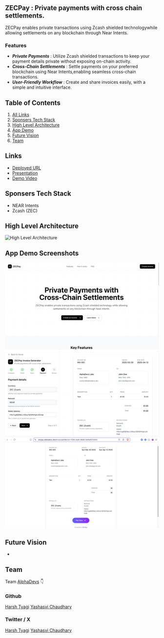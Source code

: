 ## ZECPay : Private payments with cross chain settlements.

ZECPay enables private transactions using Zcash shielded technologywhile allowing settlements on any blockchain through Near Intents.

### Features

- **_Private Payments_** : Utilize Zcash shielded transactions to keep your payment details private without exposing on-chain activity.
- **_Cross-Chain Settlements_** : Settle payments on your preferred blockchain using Near Intents,enabling seamless cross-chain transactions.
- **_User-Friendly Workflow_** : Create and share invoices easily, with a simple and intuitive interface.

## Table of Contents

1. [All Links](#links)
2. [Sponsers Tech Stack](#sponsers-tech-stack)
3. [High Level Architecture](#high-level-architecture)
4. [App Demo](#app-demo-screenshots)
5. [Future Vision](#future-vision)
6. [Team](#team)

## Links

- [Deployed URL](https://zecpay.alphadevs.dev/)
- [Presentation](https://www.canva.com/design/DAGi5VblSQI/7_rEq_cuHYQ6WtKpTM_ocQ/view)
- [Demo Video]()

## Sponsers Tech Stack

- NEAR Intents
- Zcash (ZEC)

## High Level Architecture

![High Level Architecture](/public/high-level-architecture.png)

## App Demo Screenshots

![Landing Page](/public/landing-page.png)
![Invoice Generator](/public/invoice-generator.png)
![Invoice Preview](/public/invoice-preview.png)

## Future Vision

-

## Team

Team [AlphaDevs](https://www.alphadevs.dev) 👇

### Github

[Harsh Tyagi](https://github.com/mr-harshtyagi)
[Yashasvi Chaudhary](https://github.com/0xyshv)

### Twitter / X

[Harsh Tyagi](https://twitter.com/0xmht)
[Yashasvi Chaudhary](https://twitter.com/0xyshv)
